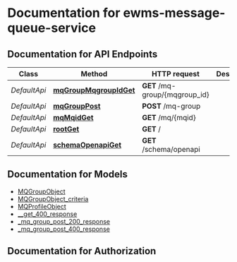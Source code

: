 # Documentation for ewms-message-queue-service

<a name="documentation-for-api-endpoints"></a>
## Documentation for API Endpoints


| Class | Method | HTTP request | Description |
|------------ | ------------- | ------------- | -------------|
| *DefaultApi* | [**mqGroupMqgroupIdGet**](Apis/DefaultApi.md#mqgroupmqgroupidget) | **GET** /mq-group/{mqgroup_id} |  |
*DefaultApi* | [**mqGroupPost**](Apis/DefaultApi.md#mqgrouppost) | **POST** /mq-group |  |
*DefaultApi* | [**mqMqidGet**](Apis/DefaultApi.md#mqmqidget) | **GET** /mq/{mqid} |  |
*DefaultApi* | [**rootGet**](Apis/DefaultApi.md#rootget) | **GET** / |  |
*DefaultApi* | [**schemaOpenapiGet**](Apis/DefaultApi.md#schemaopenapiget) | **GET** /schema/openapi |  |


<a name="documentation-for-models"></a>
## Documentation for Models

 - [MQGroupObject](./Models/MQGroupObject.md)
 - [MQGroupObject_criteria](./Models/MQGroupObject_criteria.md)
 - [MQProfileObject](./Models/MQProfileObject.md)
 - [__get_400_response](./Models/__get_400_response.md)
 - [_mq_group_post_200_response](./Models/_mq_group_post_200_response.md)
 - [_mq_group_post_400_response](./Models/_mq_group_post_400_response.md)


<a name="documentation-for-authorization"></a>
## Documentation for Authorization
